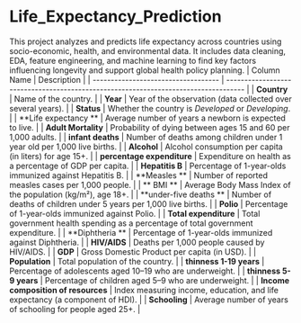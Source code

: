# Life_Expectancy_Prediction
This project analyzes and predicts life expectancy across countries using socio-economic, health, and environmental data. It includes data cleaning, EDA, feature engineering, and machine learning to find key factors influencing longevity and support global health policy planning. 
| Column Name                         | Description                                                                       |
| ----------------------------------- | ----------------------------------------------------------------------------------- |
| **Country**                         | Name of the country.                                                              |
| **Year**                            | Year of the observation (data collected over several years).                      |
| **Status**                          | Whether the country is *Developed* or *Developing*.                               |
| \*\*Life expectancy \*\*            | Average number of years a newborn is expected to live.                            |
| **Adult Mortality**                 | Probability of dying between ages 15 and 60 per 1,000 adults.                     |
| **infant deaths**                   | Number of deaths among children under 1 year old per 1,000 live births.           |
| **Alcohol**                         | Alcohol consumption per capita (in liters) for age 15+.                           |
| **percentage expenditure**          | Expenditure on health as a percentage of GDP per capita.                          |
| **Hepatitis B**                     | Percentage of 1-year-olds immunized against Hepatitis B.                          |
| \*\*Measles \*\*                    | Number of reported measles cases per 1,000 people.                                |
| \*\* BMI \*\*                       | Average Body Mass Index of the population (kg/m²), age 18+.                       |
| \*\*under-five deaths \*\*          | Number of deaths of children under 5 years per 1,000 live births.                 |
| **Polio**                           | Percentage of 1-year-olds immunized against Polio.                                |
| **Total expenditure**               | Total government health spending as a percentage of total government expenditure. |
| \*\*Diphtheria \*\*                 | Percentage of 1-year-olds immunized against Diphtheria.                           |
| **HIV/AIDS**                        | Deaths per 1,000 people caused by HIV/AIDS.                                       |
| **GDP**                             | Gross Domestic Product per capita (in USD).                                       |
| **Population**                      | Total population of the country.                                                  |
| **thinness  1-19 years**            | Percentage of adolescents aged 10–19 who are underweight.                         |
| **thinness 5-9 years**              | Percentage of children aged 5–9 who are underweight.                              |
| **Income composition of resources** | Index measuring income, education, and life expectancy (a component of HDI).      |
| **Schooling**                       | Average number of years of schooling for people aged 25+.                         |
